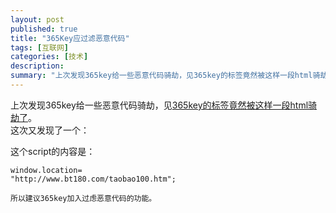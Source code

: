 ```yaml
---
layout: post
published: true
title: "365Key应过滤恶意代码"
tags: [互联网]
categories: [技术]    
description: 
summary: "上次发现365key给一些恶意代码骑劫，见365key的标签竟然被这样一段html骑劫了。 这次又发现了一个： <script src=http://www.bt180.com/js/taobao100.js></script> 这个scr"
---
```

上次发现365key给一些恶意代码骑劫，见[365key的标签竟然被这样一段html骑劫了][365key_html]。  
这次又发现了一个：  
<script src=http://www.bt180.com/js/taobao100.js></script>  
这个script的内容是：  


    window.location=
    "http://www.bt180.com/taobao100.htm";
    
    所以建议365key加入过虑恶意代码的功能。

  



[365key_html]: http://blog.donews.com/googol4u/archive/2005/07/05/454258.aspx